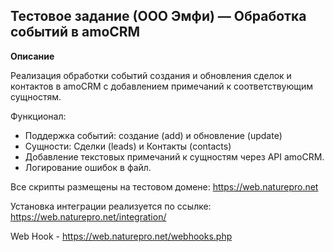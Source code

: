 ## Тестовое задание (ООО Эмфи) — Обработка событий в amoCRM
**Описание**

Реализация обработки событий создания и обновления сделок и контактов в amoCRM с добавлением примечаний к соответствующим сущностям.

Функционал:

- Поддержка событий: создание (add) и обновление (update)
- Сущности: Сделки (leads) и Контакты (contacts)
- Добавление текстовых примечаний к сущностям через API amoCRM.
- Логирование ошибок в файл.

Все скрипты размещены на тестовом домене: https://web.naturepro.net

Установка интеграции реализуется по ссылке:
https://web.naturepro.net/integration/

Web Hook - https://web.naturepro.net/webhooks.php

